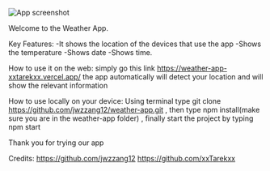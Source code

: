 ![App screenshot](https://user-images.githubusercontent.com/52683281/195962709-7d702e2b-72ae-498c-9157-74d65a567745.jpg)


Welcome to the Weather App.

Key Features:
    -It shows the location of the devices that use the app
    -Shows the temperature
    -Shows date
    -Shows time.

How to use it on the web:
    simply go this link https://weather-app-xxtarekxx.vercel.app/ 
    the app automatically will detect your location and will show the relevant information

How to use locally on your device:
    Using terminal type git clone https://github.com/jwzzang12/weather-app.git , then type npm install(make sure you are in the weather-app folder) , finally start the project by typing npm start

Thank you for trying our app


Credits:
https://github.com/jwzzang12
https://github.com/xxTarekxx
